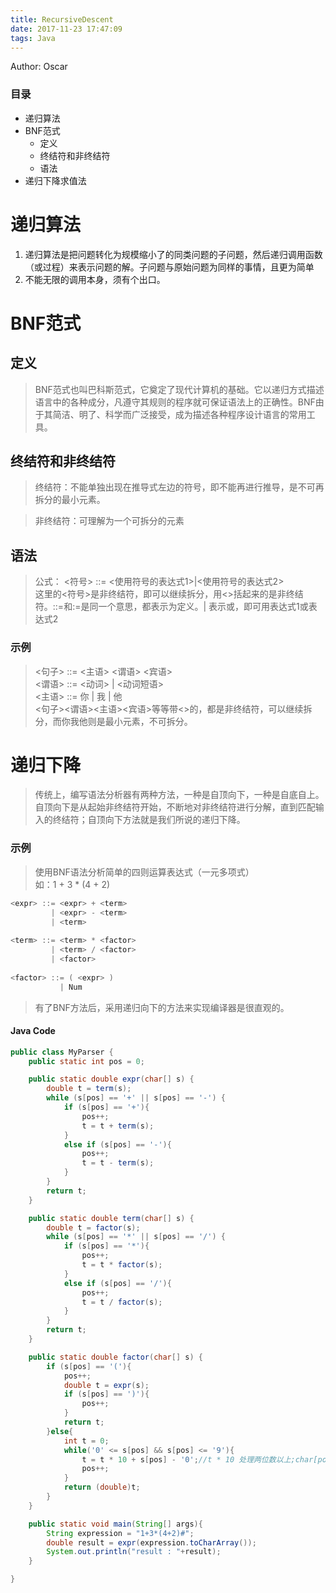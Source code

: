 ```yaml
---
title: RecursiveDescent
date: 2017-11-23 17:47:09
tags: Java
---
```

Author: Oscar

### 目录
+ 递归算法
+ BNF范式
    + 定义
    + 终结符和非终结符
    + 语法
+ 递归下降求值法

# 递归算法
1. 递归算法是把问题转化为规模缩小了的同类问题的子问题，然后递归调用函数（或过程）来表示问题的解。子问题与原始问题为同样的事情，且更为简单<br>
2. 不能无限的调用本身，须有个出口。

# BNF范式
## 定义
> BNF范式也叫巴科斯范式，它奠定了现代计算机的基础。它以递归方式描述语言中的各种成分，凡遵守其规则的程序就可保证语法上的正确性。BNF由于其简洁、明了、科学而广泛接受，成为描述各种程序设计语言的常用工具。

## 终结符和非终结符
> 终结符：不能单独出现在推导式左边的符号，即不能再进行推导，是不可再拆分的最小元素。

> 非终结符：可理解为一个可拆分的元素

## 语法
> 公式： <符号> ::= <使用符号的表达式1>|<使用符号的表达式2> <br>
这里的<符号>是非终结符，即可以继续拆分，用<>括起来的是非终结符。::=和:=是同一个意思，都表示为定义。| 表示或，即可用表达式1或表达式2

### 示例
> <句子> ::= <主语> <谓语> <宾语> <br>
<谓语> ::= <动词> | <动词短语> <br>
<主语> ::= 你 | 我 | 他 <br>
<句子><谓语><主语><宾语>等等带<>的，都是非终结符，可以继续拆分，而你我他则是最小元素，不可拆分。

# 递归下降
> 传统上，编写语法分析器有两种方法，一种是自顶向下，一种是自底自上。自顶向下是从起始非终结符开始，不断地对非终结符进行分解，直到匹配输入的终结符；自顶向下方法就是我们所说的递归下降。

### 示例
> 使用BNF语法分析简单的四则运算表达式（一元多项式）<br>
如：1 + 3 * (4 + 2)
```java
<expr> ::= <expr> + <term>
         | <expr> - <term>
         | <term>
 
<term> ::= <term> * <factor>
         | <term> / <factor>
         | <factor>
 
<factor> ::= ( <expr> )
           | Num
```
> 有了BNF方法后，采用递归向下的方法来实现编译器是很直观的。
#### Java Code
```java
public class MyParser {
    public static int pos = 0;

    public static double expr(char[] s) {
        double t = term(s);
        while (s[pos] == '+' || s[pos] == '-') {
            if (s[pos] == '+'){
                pos++;
                t = t + term(s);
            }
            else if (s[pos] == '-'){
                pos++;
                t = t - term(s);
            }
        }
        return t;
    }

    public static double term(char[] s) {
        double t = factor(s);
        while (s[pos] == '*' || s[pos] == '/') {
            if (s[pos] == '*'){
                pos++;
                t = t * factor(s);
            }
            else if (s[pos] == '/'){
                pos++;
                t = t / factor(s);
            }
        }
        return t;
    }

    public static double factor(char[] s) {
        if (s[pos] == '('){
            pos++;
            double t = expr(s);
            if (s[pos] == ')'){
                pos++;
            }
            return t;
        }else{
            int t = 0;
            while('0' <= s[pos] && s[pos] <= '9'){
                t = t * 10 + s[pos] - '0';//t * 10 处理两位数以上;char[pos] - '0' =>'8'->int 8
                pos++;
            }
            return (double)t;
        }
    }

    public static void main(String[] args){
        String expression = "1+3*(4+2)#";
        double result = expr(expression.toCharArray());
        System.out.println("result : "+result);
    }

}
```